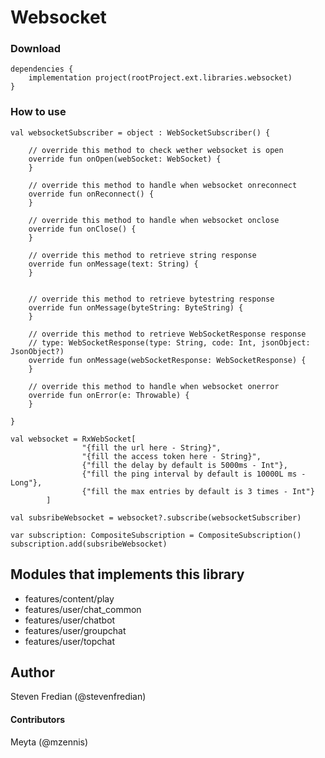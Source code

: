 # Websocket

### Download

```
dependencies {
    implementation project(rootProject.ext.libraries.websocket)
}
```

### How to use
```
val websocketSubscriber = object : WebSocketSubscriber() {

    // override this method to check wether websocket is open
    override fun onOpen(webSocket: WebSocket) {
    }

    // override this method to handle when websocket onreconnect 
    override fun onReconnect() {
    }

    // override this method to handle when websocket onclose 
    override fun onClose() {
    }

    // override this method to retrieve string response 
    override fun onMessage(text: String) {
    }


    // override this method to retrieve bytestring response 
    override fun onMessage(byteString: ByteString) {
    }

    // override this method to retrieve WebSocketResponse response
    // type: WebSocketResponse(type: String, code: Int, jsonObject: JsonObject?)
    override fun onMessage(webSocketResponse: WebSocketResponse) {
    }

    // override this method to handle when websocket onerror 
    override fun onError(e: Throwable) {
    }

}

val websocket = RxWebSocket[
                "{fill the url here - String}",
                "{fill the access token here - String}",
                {"fill the delay by default is 5000ms - Int"},
                {"fill the ping interval by default is 10000L ms - Long"},
                {"fill the max entries by default is 3 times - Int"}
        ]

val subsribeWebsocket = websocket?.subscribe(websocketSubscriber)

var subscription: CompositeSubscription = CompositeSubscription()
subscription.add(subsribeWebsocket)
```

## Modules that implements this library
- features/content/play
- features/user/chat_common
- features/user/chatbot
- features/user/groupchat
- features/user/topchat


## Author
Steven Fredian (@stevenfredian)

#### Contributors
Meyta (@mzennis)


